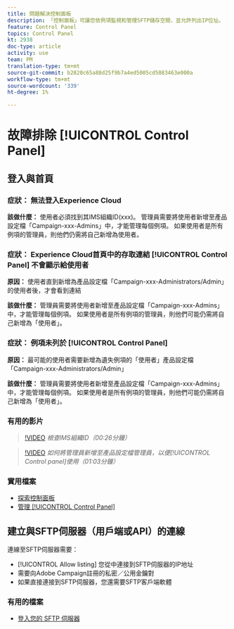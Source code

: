 ```yaml
---
title: 問題解決控制面板
description: 「控制面板」可讓您依例項監視和管理SFTP儲存空間，並允許列出IP位址。
feature: Control Panel
topics: Control Panel
kt: 2938
doc-type: article
activity: use
team: PM
translation-type: tm+mt
source-git-commit: b2820c65a88d25f9b7a4ed5005cd5083463e000a
workflow-type: tm+mt
source-wordcount: '339'
ht-degree: 1%

---
```



# 故障排除 [!UICONTROL Control Panel]

## 登入與首頁

### 症狀： 無法登入Experience Cloud

**該做什麼：**
使用者必須找到其IMS組織ID(xxx)。 管理員需要將使用者新增至產品設定檔「Campaign-xxx-Admins」中，才能管理每個例項。 如果使用者是所有例項的管理員，則他們仍需將自己新增為使用者。

### 症狀： Experience Cloud首頁中的存取連結 [!UICONTROL Control Panel] 不會顯示給使用者

**原因：**
使用者直到新增為產品設定檔「Campaign-xxx-Administrators/Admin」的使用者後，才會看到連結

**該做什麼：**
管理員需要將使用者新增至產品設定檔「Campaign-xxx-Admins」中，才能管理每個例項。 如果使用者是所有例項的管理員，則他們可能仍需將自己新增為「使用者」。

### 症狀： 例項未列於 [!UICONTROL Control Panel]

**原因：**
最可能的使用者需要新增為遺失例項的「使用者」產品設定檔「Campaign-xxx-Administrators/Admin」

**該做什麼：**
管理員需要將使用者新增至產品設定檔「Campaign-xxx-Admins」中，才能管理每個例項。 如果使用者是所有例項的管理員，則他們可能仍需將自己新增為「使用者」。

### 有用的影片

>[!VIDEO](https://video.tv.adobe.com/v/27183?quality=12)
*檢查IMS組織ID（00:26分鐘）*

>[!VIDEO](https://video.tv.adobe.com/v/27147?quality=12)
*如何將管理員新增至產品設定檔管理員，以便[!UICONTROL Control panel]使用（01:03分鐘）*

### 實用檔案

* [探索控制面板](https://helpx.adobe.com/campaign/kb/control-panel-overview.html)
* [管理 [!UICONTROL Control Panel]](https://helpx.adobe.com/campaign/kb/control-panel-access.html)

## 建立與SFTP伺服器（用戶端或API）的連線

連線至SFTP伺服器需要：

* [!UICONTROL Allow listing] 您從中連接到SFTP伺服器的IP地址
* 需要向Adobe Campaign註冊的私密／公用金鑰對
* 如果直接連接到SFTP伺服器，您還需要SFTP客戶端軟體

### 有用的檔案

* [登入您的 SFTP 伺服器](https://helpx.adobe.com/campaign/kb/control-panel-sftp.html#LoggingintoyourSFTPserver)

